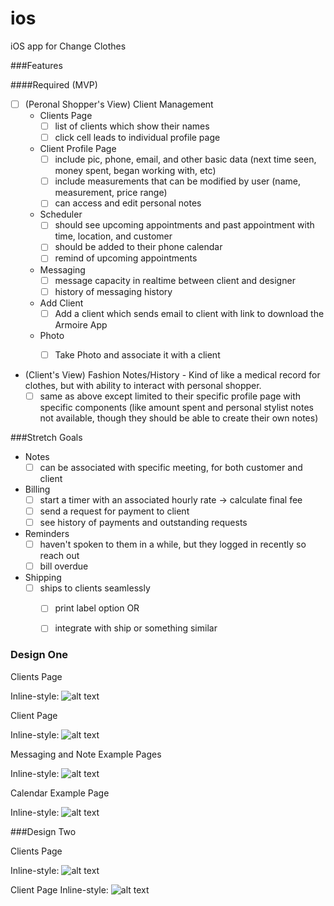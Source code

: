 # ios
iOS app for Change Clothes

###Features

####Required (MVP)

- [ ] (Peronal Shopper's View) Client Management
  - Clients Page
    - [ ] list of clients which show their names
    - [ ] click cell leads to individual profile page
  - Client Profile Page
    - [ ] include pic, phone, email, and other basic data (next time seen, money spent, began working with, etc)
    - [ ] include measurements that can be modified by user (name, measurement, price range)
    - [ ] can access and edit personal notes 
  - Scheduler
    - [ ] should see upcoming appointments and past appointment with time, location, and customer
    - [ ] should be added to their phone calendar
    - [ ] remind of upcoming appointments
  - Messaging
    - [ ] message capacity in realtime between client and designer
    - [ ] history of messaging history
  - Add Client
    - [ ] Add a client which sends email to client with link to download the Armoire App
  - Photo
    - [ ] Take Photo and associate it with a client


- (Client's View) Fashion Notes/History - Kind of like a medical record for clothes, but with ability to interact with personal shopper.
  - [ ] same as above except limited to their specific profile page with specific components (like amount spent and personal stylist notes not available, though they should be able to create their own notes)

###Stretch Goals

- Notes 
  - [ ] can be associated with specific meeting, for both customer and client 
- Billing
  - [ ] start a timer with an associated hourly rate -> calculate final fee
  - [ ] send a request for payment to client
  - [ ] see history of payments and outstanding requests
- Reminders
  - [ ] haven't spoken to them in a while, but they logged in recently so reach out
  - [ ] bill overdue
- Shipping
  - [ ] ships to clients seamlessly
    - [ ] print label option
    OR
    - [ ] integrate with ship or something similar


### Design One

Clients Page 

Inline-style: 
![alt text](/Wireframes/DesignOne/IMG_0675.gif "Logo Title Text 1")


Client Page 

Inline-style: 
![alt text](/Wireframes/DesignOne/IMG_0674.gif "Logo Title Text 1")

Messaging and Note Example Pages

Inline-style: 
![alt text](/Wireframes/DesignOne/IMG_0676.gif "Logo Title Text 1")

Calendar Example Page

Inline-style: 
![alt text](/Wireframes/DesignOne/IMG_0677.gif "Logo Title Text 1")

###Design Two

Clients Page

Inline-style: 
![alt text](/Wireframes/DesignTwo/IMG_0679.gif "Logo Title Text 1")


Client Page
Inline-style: 
![alt text](/Wireframes/DesignTwo/IMG_0680.gif "Logo Title Text 1")
